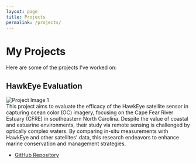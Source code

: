 ```yaml
---
layout: page
title: Projects
permalink: /projects/
---
```


# My Projects

Here are some of the projects I've worked on:

## HawkEye Evaluation
![Project Image 1](/mitchtork/assets/images/hawkeye.png)  
This project aims to evaluate the efficacy of the HawkEye satellite sensor in capturing ocean color (OC) imagery, focusing on the Cape Fear River Estuary (CFRE) in southeastern North Carolina. Despite the value of coastal and estuarine environments, their study via remote sensing is challenged by optically complex waters. By comparing in-situ measurements with HawkEye and other satellites' data, this research endeavors to enhance marine conservation and management strategies.

- [GitHub Repository](https://github.com/COAST-Lab/HawkEye_Evaluation)


